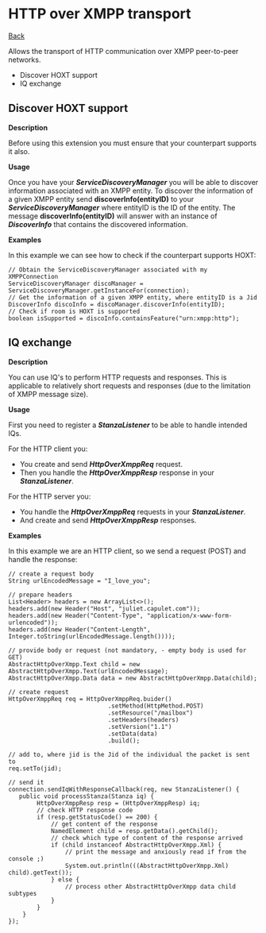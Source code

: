 HTTP over XMPP transport
========================

[Back](index.md)

Allows the transport of HTTP communication over XMPP peer-to-peer networks.

  * Discover HOXT support
  * IQ exchange


Discover HOXT support
---------------------

**Description**

Before using this extension you must ensure that your counterpart supports it
also.

**Usage**

Once you have your _**ServiceDiscoveryManager**_ you will be able to discover
information associated with an XMPP entity. To discover the information of a
given XMPP entity send **discoverInfo(entityID)** to your
_**ServiceDiscoveryManager**_ where entityID is the ID of the entity. The
message **discoverInfo(entityID)** will answer with an instance of
_**DiscoverInfo**_ that contains the discovered information.

**Examples**

In this example we can see how to check if the counterpart supports HOXT:

```
// Obtain the ServiceDiscoveryManager associated with my XMPPConnection
ServiceDiscoveryManager discoManager = ServiceDiscoveryManager.getInstanceFor(connection);
// Get the information of a given XMPP entity, where entityID is a Jid
DiscoverInfo discoInfo = discoManager.discoverInfo(entityID);
// Check if room is HOXT is supported
boolean isSupported = discoInfo.containsFeature("urn:xmpp:http");
```
IQ exchange
-----------

**Description**

You can use IQ's to perform HTTP requests and responses. This is applicable to
relatively short requests and responses (due to the limitation of XMPP message
size).

**Usage**

First you need to register a _**StanzaListener**_ to be able to handle
intended IQs.

For the HTTP client you:

  * You create and send _**HttpOverXmppReq**_ request.
  * Then you handle the _**HttpOverXmppResp**_ response in your _**StanzaListener**_.

For the HTTP server you:

  * You handle the _**HttpOverXmppReq**_ requests in your _**StanzaListener**_.
  * And create and send _**HttpOverXmppResp**_ responses.

**Examples**

In this example we are an HTTP client, so we send a request (POST) and handle the
response:

```
// create a request body
String urlEncodedMessage = "I_love_you";

// prepare headers
List<Header> headers = new ArrayList<>();
headers.add(new Header("Host", "juliet.capulet.com"));
headers.add(new Header("Content-Type", "application/x-www-form-urlencoded"));
headers.add(new Header("Content-Length", Integer.toString(urlEncodedMessage.length())));

// provide body or request (not mandatory, - empty body is used for GET)
AbstractHttpOverXmpp.Text child = new AbstractHttpOverXmpp.Text(urlEncodedMessage);
AbstractHttpOverXmpp.Data data = new AbstractHttpOverXmpp.Data(child);

// create request
HttpOverXmppReq req = HttpOverXmppReq.buider()
							.setMethod(HttpMethod.POST)
							.setResource("/mailbox")
							.setHeaders(headers)
							.setVersion("1.1")
							.setData(data)
							.build();

// add to, where jid is the Jid of the individual the packet is sent to
req.setTo(jid);

// send it
connection.sendIqWithResponseCallback(req, new StanzaListener() {
   public void processStanza(Stanza iq) {
		HttpOverXmppResp resp = (HttpOverXmppResp) iq;
		// check HTTP response code
		if (resp.getStatusCode() == 200) {
			// get content of the response
			NamedElement child = resp.getData().getChild();
			// check which type of content of the response arrived
			if (child instanceof AbstractHttpOverXmpp.Xml) {
				// print the message and anxiously read if from the console ;)
				System.out.println(((AbstractHttpOverXmpp.Xml) child).getText());
			} else {
				// process other AbstractHttpOverXmpp data child subtypes
			}
		}
	}
});
```

